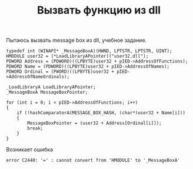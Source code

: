 ﻿---
title: "Вызвать функцию из dll"
se.owner.user_id: 244888
se.owner.display_name: "Sova Kefirov"
se.owner.link: "https://ru.stackoverflow.com/users/244888/sova-kefirov"
se.link: "https://ru.stackoverflow.com/questions/982726/%d0%92%d1%8b%d0%b7%d0%b2%d0%b0%d1%82%d1%8c-%d1%84%d1%83%d0%bd%d0%ba%d1%86%d0%b8%d1%8e-%d0%b8%d0%b7-dll"
se.question_id: 982726
se.post_type: question
se.score: 0
---
<p>Пытаюсь вызвать message box из dll, учебное задание.</p>

<pre><code>typedef int (WINAPI* _MessageBoxA)(HWND, LPTSTR, LPTSTR, UINT);
HMODULE user32 = (*LoadLibraryAPointer)("user32.dll");
PDWORD Address = (PDWORD)((LPBYTE)user32 + pIED-&gt;AddressOfFunctions);
PDWORD Name = (PDWORD)((LPBYTE)user32 + pIED-&gt;AddressOfNames);
PDWORD Ordinal = (PWORD)((LPBYTE)user32 + pIED-&gt;AddressOfNameOrdinals);

_LoadLibraryA LoadLibraryAPointer;
_MessageBoxA MessageBoxPointer;

for (int i = 0; i &lt; pIED-&gt;AddressOfFunctions; i++)
{
    if (!hashComparatorA(MESSAGE_BOX_HASH, (char*)user32 + Name[i])) 
    {
        MessageBoxPointer = (user32 + Address[Ordinal[i]]);
        break;
    }
}
</code></pre>

<p>Возникает ошибка </p>

<pre><code>error C2440: '=' : cannot convert from 'HMODULE' to '_MessageBoxA'
</code></pre>
